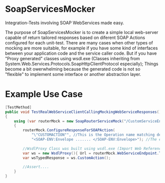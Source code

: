 # SoapServicesMocker
Integration-Tests involving SOAP WebServices made easy.

The purpose of SoapServicesMocker is to create a simple local web-server capable of return tailored responses based on diferent SOAP Actions configured for each unit-test.
There are many cases when other types of mocking are more suitable, for example if you have some kind of interfaces between your application code and the service caller code. 
But if you have "Proxy generated" classes using wsdl.exe (Classes inheriting from System.Web.Services.Protocols.SoapHttpClientProtocol especially);
Things become a bit owerwhelming because the generated code is not so "flexible" to implement some interface or another abstraction layer.


# Example Use Case #
```csharp
[TestMethod]
public void TestRealWebServiceClientCallingMockingWebServiceResponses()
{
	using (var routerMock = new SoapRouterServiceMock("/CustomServiceEndpoint"))
	{
		routerMock.ConfigureResponseForSOAPAction(
			"\"CUSTOMACTION"", //This is the Operation name matching definition in the WSDL
			"<SOAP-ENV:Envelope ....... </SOAP-ENV:Envelope>"); //The entire SOAP Response returned when calling this SOAP Action
		
		//WsdlProxy Class was built using wsdl.exe (Import Web Reference) with certain .wsdl
		var ws = new WsdlProxy(){ Url = routerMock.WebServiceEndpoint.ToString() };
		var wsTypedResponse = ws.CustomAction();
		
		//Assert....
	}
}
```
